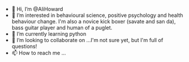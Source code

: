 - 👋 Hi, I’m @AliHoward
- 👀 I’m interested in behavioural science, positive psychology and health behaviour change. I'm also a novice kick boxer (savate and san da), bass guitar player and human of a puglet. 
- 🌱 I’m currently learning python
- 💞️ I’m looking to collaborate on ...I'm not sure yet, but I'm full of questions!
- 📫 How to reach me ...

<!---
AliHoward/AliHoward is a ✨ special ✨ repository because its `README.md` (this file) appears on your GitHub profile.
You can click the Preview link to take a look at your changes.
--->

